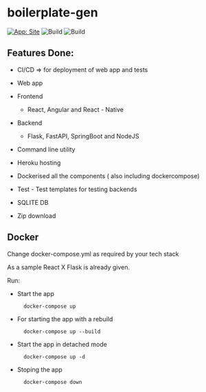 # boilerplate-gen
[![App: Site](https://img.shields.io/badge/App-Site-orange)](https://aerothon-ntp.github.io/boilerplate-gen)
![Build](https://github.com/Aerothon-NTP/boilerplate-gen/actions/workflows/main.yml/badge.svg)
![Build](https://github.com/Aerothon-NTP/boilerplate-gen/actions/workflows/tests.yml/badge.svg)


## Features Done:
- CI/CD => for deployment of web app and tests
- Web app
- Frontend
    - React, Angular and React - Native

- Backend
    - Flask, FastAPI, SpringBoot and NodeJS

- Command line utility
- Heroku hosting
- Dockerised all the components ( also including dockercompose)
- Test - Test templates for testing backends
- SQLITE DB
- Zip download


## Docker
Change docker-compose.yml as required by your tech stack

As a sample React X Flask is already given.

Run:
- Start the app

        docker-compose up

- For starting the app with a rebuild

        docker-compose up --build

- Start the app in detached mode

        docker-compose up -d

- Stoping the app

        docker-compose down